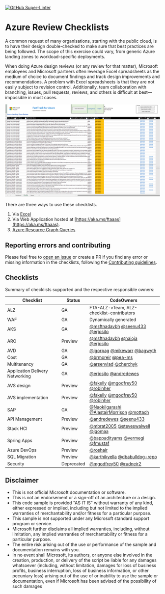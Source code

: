 [![GitHub Super-Linter](https://github.com/Azure/review-checklists/workflows/Lint%20Code%20Base/badge.svg)](https://github.com/marketplace/actions/super-linter)

# Azure Review Checklists

A common request of many organisations, starting with the public cloud, is to have their design double-checked to make sure that best practices are being followed. The scope of this exercise could vary, from generic Azure landing zones to workload-specific deployments.

When doing Azure design reviews (or any review for that matter), Microsoft employees and Microsoft partners often leverage Excel spreadsheets as the medium of choice to document findings and track design improvements and recommendations. A problem with Excel spreadsheets is that they are not easily subject to revision control. Additionally, team collaboration with branching, issues, pull requests, reviews, and others is difficult at best—impossible in most cases.

![](./pictures/overview.png)

There are three ways to use these checklists.

1) Via [Excel](./spreadsheet/README.md)
2) Via Web Application hosted at [https://aka.ms/ftaaas](https://aka.ms/ftaaas).
3) [Azure Resource Graph Queries](./scripts/README.md)

## Reporting errors and contributing

Please feel free to [open an issue](https://github.com/Azure/review-checklists/issues/new/choose) or create a PR if you find any error or missing information in the checklists, following the [Contributing guidelines](./CONTRIBUTING.md).

## Checklists

Summary of checklists supported and the respective responsible owners:

| Checklist | Status | CodeOwners |
| --- | --- | --- |
| ALZ  | GA | FTA-ALZ-vTeam, ALZ-checklist-contributors  |
| WAF | GA | Dynamically generated |
| AKS | GA | [@msftnadavbh](https://github.com/msftnadavbh) [@seenu433](https://github.com/seenu433) [@erjosito](https://github.com/erjosito) |
| ARO | Preview | [@msftnadavbh](https://github.com/msftnadavbh) [@naioja](https://github.com/naioja) [@erjosito](https://github.com/erjosito) |
| AVD | GA | [@igorpag](https://github.com/igorpag) [@mikewarr](https://github.com/mikewarr) [@bagwyth](https://github.com/bagwyth) |
| Cost | GA | [@brmoreir](https://github.com/brmoreir) [@pea-ms](https://github.com/pea-ms) |
| Multitenancy | GA | [@arsenvlad](https://github.com/arsenvlad) [@cherchyk](https://github.com/cherchyk) |
| Application Delivery Networking | GA | [@erjosito](https://github.com/erjosito) [@andredewes](https://github.com/andredewes) |
| AVS design | Preview | [@fskelly](https://github.com/fskelly) [@mgodfrey50](https://github.com/mgodfrey50) [@robinher](https://github.com/robinher) |
| AVS implementation | Preview | [@fskelly](https://github.com/fskelly) [@mgodfrey50](https://github.com/mgodfrey50) [@robinher](https://github.com/robinher) |
| SAP | GA | [@NaokiIgarashi](https://github.com/NaokiIgarashi) [@AlastairMorrison](https://github.com/AlastairMorrison) [@mottach](https://github.com/mottach) |
| API Management | Preview | [@andredewes](https://github.com/andredewes) [@seenu433](https://github.com/seenu433) |
| Stack HCI | Preview | [@mbrat2005](https://github.com/mbrat2005) [@steveswalwell](https://github.com/steveswalwell) [@igomaa](https://github.com/igomaa) |
| Spring Apps | Preview | [@bappadityams](https://github.com/) [@vermegi](https://github.com/vermegi) [@fmustaf](https://github.com/fmustaf) |
| Azure DevOps | Preview | [@roshair](https://github.com/roshair) |
| SQL Migration | Preview | [@karthikyella](https://github.com/karthikyella) [@dbabulldog-repo](https://github.com/dbabulldog-repo) |
| Security | Deprecated | [@mgodfrey50](https://github.com/mgodfrey50) [@rudneir2](https://github.com/rudneir2) |

## Disclaimer

- This is not official Microsoft documentation or software.
- This is not an endorsement or a sign-off of an architecture or a design.
- This code sample is provided "AS IT IS" without warranty of any kind, either expressed or implied, including but not limited to the implied warranties of merchantability and/or fitness for a particular purpose.
- This sample is not supported under any Microsoft standard support program or service.
- Microsoft further disclaims all implied warranties, including, without limitation, any implied warranties of merchantability or fitness for a particular purpose.
- The entire risk arising out of the use or performance of the sample and documentation remains with you.
- In no event shall Microsoft, its authors, or anyone else involved in the creation, production, or delivery of the script be liable for any damages whatsoever (including, without limitation, damages for loss of business profits, business interruption, loss of business information, or other pecuniary loss) arising out of the use of or inability to use the sample or documentation, even if Microsoft has been advised of the possibility of such damages
